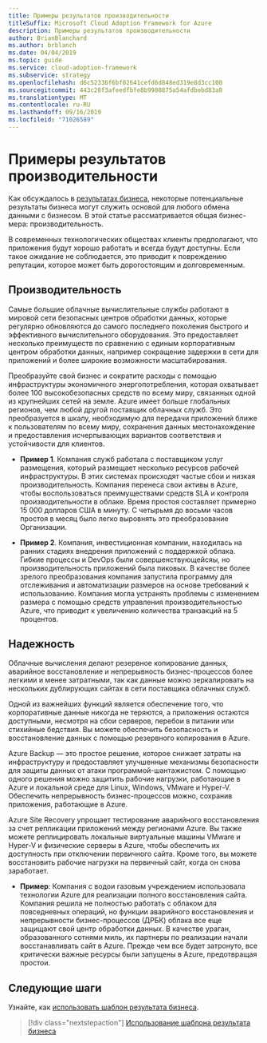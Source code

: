 ```yaml
---
title: Примеры результатов производительности
titleSuffix: Microsoft Cloud Adoption Framework for Azure
description: Примеры результатов производительности
author: BrianBlanchard
ms.author: brblanch
ms.date: 04/04/2019
ms.topic: guide
ms.service: cloud-adoption-framework
ms.subservice: strategy
ms.openlocfilehash: d6c52336f6bf02641cefd6d848ed319e8d3cc100
ms.sourcegitcommit: 443c28f3afeedfbfe8b9980875a54afdbebd83a8
ms.translationtype: MT
ms.contentlocale: ru-RU
ms.lasthandoff: 09/16/2019
ms.locfileid: "71026589"
---
```

# <a name="examples-of-performance-outcomes"></a>Примеры результатов производительности

Как обсуждалось в [результатах бизнеса](./index.md), некоторые потенциальные результаты бизнеса могут служить основой для любого обмена данными с бизнесом. В этой статье рассматривается общая бизнес-мера: производительность.

В современных технологических обществах клиенты предполагают, что приложения будут хорошо работать и всегда будут доступны. Если такое ожидание не соблюдается, это приводит к повреждению репутации, которое может быть дорогостоящим и долговременным.

## <a name="performance"></a>Производительность

Самые большие облачные вычислительные службы работают в мировой сети безопасных центров обработки данных, которые регулярно обновляются до самого последнего поколения быстрого и эффективного вычислительного оборудования. Это предоставляет несколько преимуществ по сравнению с единым корпоративным центром обработки данных, например сокращение задержки в сети для приложений и более широкие возможности масштабирования.

Преобразуйте свой бизнес и сократите расходы с помощью инфраструктуры экономичного энергопотребления, которая охватывает более 100 высокобезопасных средств по всему миру, связанных одной из крупнейших сетей на земле. Azure имеет больше глобальных регионов, чем любой другой поставщик облачных служб. Это преобразуется в шкалу, необходимую для передачи приложений ближе к пользователям по всему миру, сохранения данных местонахождение и предоставления исчерпывающих вариантов соответствия и устойчивости для клиентов.

- **Пример 1**. Компания служб работала с поставщиком услуг размещения, который размещает несколько ресурсов рабочей инфраструктуры. В этих системах происходят частые сбои и низкая производительность. Компания перенеса свои активы в Azure, чтобы воспользоваться преимуществами средств SLA и контроля производительности в облаке. Время простоя составляет примерно 15 000 долларов США в минуту. С четырьмя до восьми часов простоя в месяц было легко выровнять это преобразование Организации.

- **Пример 2**. Компания, инвестиционная компании, находилась на ранних стадиях внедрения приложений с поддержкой облака. Гибкие процессы и DevOps были совершенствующейсяы, но производительность приложений была пиковых. В качестве более зрелого преобразования компания запустила программу для отслеживания и автоматизации размеров на основе требований к использованию. Компания могла устранять проблемы с изменением размера с помощью средств управления производительностью Azure, что приводит к увеличению количества транзакций на 5 процентов.

## <a name="reliability"></a>Надежность

Облачные вычисления делают резервное копирование данных, аварийное восстановление и непрерывность бизнес-процессов более легкими и менее затратными, так как данные можно зеркалировать на нескольких дублирующих сайтах в сети поставщика облачных служб.

Одной из важнейших функций является обеспечение того, что корпоративные данные никогда не теряются, а приложения остаются доступными, несмотря на сбои серверов, перебои в питании или стихийные бедствия. Вы можете обеспечить безопасность и восстановление данных с помощью резервного копирования в Azure.

Azure Backup — это простое решение, которое снижает затраты на инфраструктуру и предоставляет улучшенные механизмы безопасности для защиты данных от атаки программой-шантажистом. С помощью одного решения можно защитить рабочие нагрузки, работающие в Azure и локальной среде для Linux, Windows, VMware и Hyper-V. Обеспечить непрерывность бизнес-процессов можно, сохранив приложения, работающие в Azure.

Azure Site Recovery упрощает тестирование аварийного восстановления за счет репликации приложений между регионами Azure. Вы также можете реплицировать локальные виртуальные машины VMware и Hyper-V и физические серверы в Azure, чтобы обеспечить их доступность при отключении первичного сайта. Кроме того, вы можете восстановить рабочие нагрузки на первичный сайт, когда он снова заработает.

- **Пример**: Компания с водои газовым учреждением использовала технологии Azure для реализации полного восстановления сайта. Компания решила не полностью работать с облаком для повседневных операций, но функции аварийного восстановления и непрерывности бизнес-процессов (ДРБК) облака все еще защищают свой центр обработки данных. В качестве ураган, образованного сотнями миль, их партнеры по реализации начали восстанавливать сайт в Azure. Прежде чем все будет затронуто, все критически важные ресурсы были запущены в Azure, предотвращая простои.

## <a name="next-steps"></a>Следующие шаги

Узнайте, как [использовать шаблон результата бизнеса](./business-outcome-template.md).

> [!div class="nextstepaction"]
> [Использование шаблона результата бизнеса](./business-outcome-template.md)
